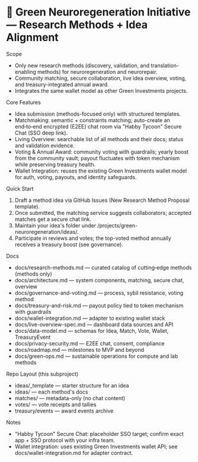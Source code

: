 # 🧠 Green Neuroregeneration Initiative — Research Methods + Idea Alignment

Scope
- Only new research methods (discovery, validation, and translation-enabling methods) for neuroregeneration and neurorepair.
- Community matching, secure collaboration, live idea overview, voting, and treasury-integrated annual award.
- Integrates the same wallet model as other Green Investments projects.

Core Features
- Idea submission (methods-focused only) with structured templates.
- Matchmaking: semantic + constraints matching; auto-create an end‑to‑end encrypted (E2EE) chat room via "Habby Tycoon" Secure Chat (SSO deep link).
- Living Overview: searchable list of all methods and their docs; status and validation evidence.
- Voting & Annual Award: community voting with guardrails; yearly boost from the community vault; payout fluctuates with token mechanism while preserving treasury health.
- Wallet Integration: reuses the existing Green Investments wallet model for auth, voting, payouts, and identity safeguards.

Quick Start
1) Draft a method idea via GitHub Issues (New Research Method Proposal template).
2) Once submitted, the matching service suggests collaborators; accepted matches get a secure chat link.
3) Maintain your idea's folder under /projects/green-neuroregeneration/ideas/<slug>.
4) Participate in reviews and votes; the top-voted method annually receives a treasury boost (see governance).

Docs
- docs/research-methods.md — curated catalog of cutting‑edge methods (methods only)
- docs/architecture.md — system components, matching, secure chat, overview
- docs/governance-and-voting.md — process, sybil resistance, voting method
- docs/treasury-and-risk.md — payout policy tied to token mechanism with guardrails
- docs/wallet-integration.md — adapter to existing wallet stack
- docs/live-overview-spec.md — dashboard data sources and API
- docs/data-model.md — schemas for Idea, Match, Vote, Wallet, TreasuryEvent
- docs/privacy-security.md — E2EE chat, consent, compliance
- docs/roadmap.md — milestones to MVP and beyond
- docs/green-ops.md — sustainable operations for compute and lab methods

Repo Layout (this subproject)
- ideas/_template — starter structure for an idea
- ideas/<slug> — each method's docs
- matches/ — metadata-only (no chat content)
- votes/ — vote receipts and tallies
- treasury/events — award events archive

Notes
- "Habby Tycoon" Secure Chat: placeholder SSO target; confirm exact app + SSO protocol with your infra team.
- Wallet integration: uses existing Green Investments wallet API; see docs/wallet-integration.md for adapter contract.